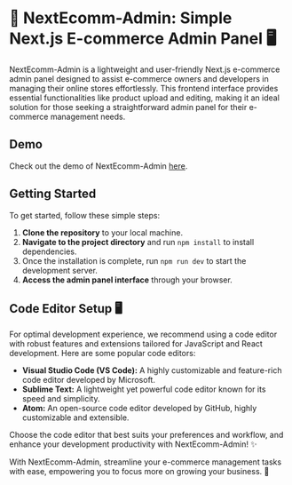 # 🛒 NextEcomm-Admin: Simple Next.js E-commerce Admin Panel 🖥️

NextEcomm-Admin is a lightweight and user-friendly Next.js e-commerce admin panel designed to assist e-commerce owners and developers in managing their online stores effortlessly. This frontend interface provides essential functionalities like product upload and editing, making it an ideal solution for those seeking a straightforward admin panel for their e-commerce management needs.

## Demo

Check out the demo of NextEcomm-Admin [here](https://mdfarhyn.github.io/NextjsEcomm-Admin/myaccount).


## Getting Started

To get started, follow these simple steps:

1. **Clone the repository** to your local machine.
2. **Navigate to the project directory** and run `npm install` to install dependencies.
3. Once the installation is complete, run `npm run dev` to start the development server.
4. **Access the admin panel interface** through your browser.

## Code Editor Setup 🖥️

For optimal development experience, we recommend using a code editor with robust features and extensions tailored for JavaScript and React development. Here are some popular code editors:

- **Visual Studio Code (VS Code):** A highly customizable and feature-rich code editor developed by Microsoft.
- **Sublime Text:** A lightweight yet powerful code editor known for its speed and simplicity.
- **Atom:** An open-source code editor developed by GitHub, highly customizable and extensible.

Choose the code editor that best suits your preferences and workflow, and enhance your development productivity with NextEcomm-Admin! ✨

With NextEcomm-Admin, streamline your e-commerce management tasks with ease, empowering you to focus more on growing your business. 🚀
